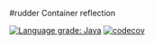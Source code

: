 #rudder
Container reflection

[![Language grade: Java](https://img.shields.io/lgtm/grade/java/g/librudder/rudder.svg?logo=lgtm&logoWidth=18)](https://lgtm.com/projects/g/librudder/rudder/context:java)
[![codecov](https://codecov.io/gh/librudder/rudder/branch/master/graph/badge.svg)](https://codecov.io/gh/librudder/rudder)
[![<librudder>](https://circleci.com/gh/librudder/rudder.svg?style=svg)](https://circleci.com/gh/librudder/rudder)
